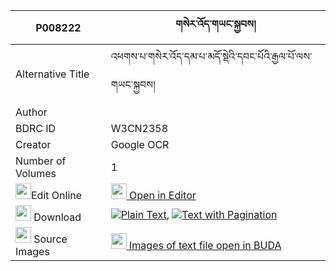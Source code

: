 |P008222|གསེར་འོད་གཡང་སྐྱབས། 
| --- | --- 
|Alternative Title |འཕགས་པ་གསེར་འོད་དམ་པ་མདོ་སྡེའི་དབང་པོའི་རྒྱལ་པོ་ལས་གཡང་སྐྱབས།
|Author | 
|BDRC ID | W3CN2358
|Creator | Google OCR
|Number of Volumes| 1
|<img width="25" src="https://img.icons8.com/color/25/000000/edit-property.png">Edit Online| [<img width="25" src="https://avatars.githubusercontent.com/u/45091458?s=200&v=4"> Open in Editor](http://editor.openpecha.org/P008222)
|<img width="25" src="https://img.icons8.com/fluent/48/000000/download-2.png"/>  Download | [![](https://img.icons8.com/color/20/000000/txt.png)Plain Text](https://github.com/Openpecha/P008222/releases/download/v1/sero_yang_kyab_plain_P008222.zip), [![](https://img.icons8.com/color/20/000000/txt.png)Text with Pagination](https://github.com/Openpecha/P008222/releases/download/v1/sero_yang_kyab_pages_P008222.zip)
|<img width="25" src="https://img.icons8.com/plasticine/100/000000/pictures-folder.png"/>  Source Images | [<img width="25" src="https://library.bdrc.io/icons/BUDA-small.svg"> Images of text file open in BUDA](https://library.bdrc.io/show/bdr:W3CN2358)